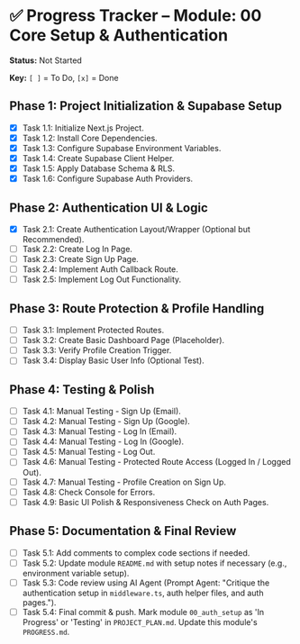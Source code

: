 # ✅ Progress Tracker – Module: 00 Core Setup & Authentication

**Status:** Not Started

**Key:** `[ ]` = To Do, `[x]` = Done

## Phase 1: Project Initialization & Supabase Setup

-   [x] Task 1.1: Initialize Next.js Project.
-   [x] Task 1.2: Install Core Dependencies.
-   [x] Task 1.3: Configure Supabase Environment Variables.
-   [x] Task 1.4: Create Supabase Client Helper.
-   [x] Task 1.5: Apply Database Schema & RLS.
-   [x] Task 1.6: Configure Supabase Auth Providers.

## Phase 2: Authentication UI & Logic

-   [x] Task 2.1: Create Authentication Layout/Wrapper (Optional but Recommended).
-   [ ] Task 2.2: Create Log In Page.
-   [ ] Task 2.3: Create Sign Up Page.
-   [ ] Task 2.4: Implement Auth Callback Route.
-   [ ] Task 2.5: Implement Log Out Functionality.

## Phase 3: Route Protection & Profile Handling

-   [ ] Task 3.1: Implement Protected Routes.
-   [ ] Task 3.2: Create Basic Dashboard Page (Placeholder).
-   [ ] Task 3.3: Verify Profile Creation Trigger.
-   [ ] Task 3.4: Display Basic User Info (Optional Test).

## Phase 4: Testing & Polish

-   [ ] Task 4.1: Manual Testing - Sign Up (Email).
-   [ ] Task 4.2: Manual Testing - Sign Up (Google).
-   [ ] Task 4.3: Manual Testing - Log In (Email).
-   [ ] Task 4.4: Manual Testing - Log In (Google).
-   [ ] Task 4.5: Manual Testing - Log Out.
-   [ ] Task 4.6: Manual Testing - Protected Route Access (Logged In / Logged Out).
-   [ ] Task 4.7: Manual Testing - Profile Creation on Sign Up.
-   [ ] Task 4.8: Check Console for Errors.
-   [ ] Task 4.9: Basic UI Polish & Responsiveness Check on Auth Pages.

## Phase 5: Documentation & Final Review

-   [ ] Task 5.1: Add comments to complex code sections if needed.
-   [ ] Task 5.2: Update module `README.md` with setup notes if necessary (e.g., environment variable setup).
-   [ ] Task 5.3: Code review using AI Agent (Prompt Agent: "Critique the authentication setup in `middleware.ts`, auth helper files, and auth pages.").
-   [ ] Task 5.4: Final commit & push. Mark module `00_auth_setup` as 'In Progress' or 'Testing' in `PROJECT_PLAN.md`. Update this module's `PROGRESS.md`.